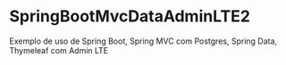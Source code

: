 # SpringBootMvcDataAdminLTE2
Exemplo de uso de Spring Boot, Spring MVC com Postgres, Spring Data, Thymeleaf com Admin LTE




